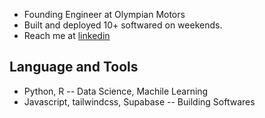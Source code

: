 - Founding Engineer at Olympian Motors
- Built and deployed 10+ softwared on weekends. 
- Reach me at [linkedin](https://www.linkedin.com/in/bikpo/)

## **Language and Tools**

- Python, R -- Data Science, Machile Learning
- Javascript, tailwindcss, Supabase -- Building Softwares
